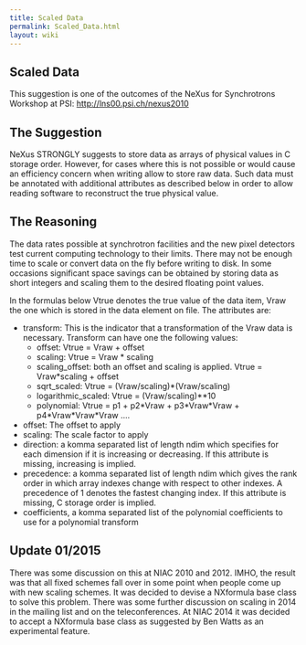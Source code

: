 ```yaml
---
title: Scaled Data
permalink: Scaled_Data.html
layout: wiki
---
```


Scaled Data
-----------

This suggestion is one of the outcomes of the NeXus for Synchrotrons
Workshop at PSI: <http://lns00.psi.ch/nexus2010>

The Suggestion
--------------

NeXus STRONGLY suggests to store data as arrays of physical values in C
storage order. However, for cases where this is not possible or would
cause an efficiency concern when writing allow to store raw data. Such
data must be annotated with additional attributes as described below in
order to allow reading software to reconstruct the true physical value.

The Reasoning
-------------

The data rates possible at synchrotron facilities and the new pixel
detectors test current computing technology to their limits. There may
not be enough time to scale or convert data on the fly before writing to
disk. In some occasions significant space savings can be obtained by
storing data as short integers and scaling them to the desired floating
point values.

In the formulas below Vtrue denotes the true value of the data item,
Vraw the one which is stored in the data element on file. The attributes
are:

-   transform: This is the indicator that a transformation of the Vraw
    data is necessary. Transform can have one the following values:
    -   offset: Vtrue = Vraw + offset
    -   scaling: Vtrue = Vraw \* scaling
    -   scaling\_offset: both an offset and scaling is applied. Vtrue =
        Vraw\*scaling + offset
    -   sqrt\_scaled: Vtrue = (Vraw/scaling)\*(Vraw/scaling)
    -   logarithmic\_scaled: Vtrue = (Vraw/scaling)\*\*10
    -   polynomial: Vtrue = p1 + p2\*Vraw + p3\*Vraw\*Vraw +
        p4\*Vraw\*Vraw\*Vraw ....
-   offset: The offset to apply
-   scaling: The scale factor to apply
-   direction: a komma separated list of length ndim which specifies for
    each dimension if it is increasing or decreasing. If this attribute
    is missing, increasing is implied.
-   precedence: a komma separated list of length ndim which gives the
    rank order in which array indexes change with respect to other
    indexes. A precedence of 1 denotes the fastest changing index. If
    this attribute is missing, C storage order is implied.
-   coefficients, a komma separated list of the polynomial coefficients
    to use for a polynomial transform

Update 01/2015
--------------

There was some discussion on this at NIAC 2010 and 2012. IMHO, the
result was that all fixed schemes fall over in some point when people
come up with new scaling schemes. It was decided to devise a NXformula
base class to solve this problem. There was some further discussion on
scaling in 2014 in the mailing list and on the teleconferences. At NIAC
2014 it was decided to accept a NXformula base class as suggested by Ben
Watts as an experimental feature.
